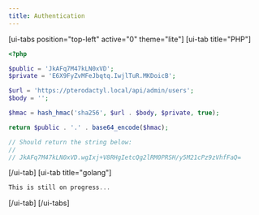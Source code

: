 ```yaml
---
title: Authentication
---
```


[ui-tabs position="top-left" active="0" theme="lite"]
[ui-tab title="PHP"]
```php
<?php

$public = 'JkAFq7M47kLN0xVD';
$private = 'E6X9FyZvMFeJbqtq.IwjlTuR.MKDoicB';

$url = 'https://pterodactyl.local/api/admin/users';
$body = '';

$hmac = hash_hmac('sha256', $url . $body, $private, true);

return $public . '.' . base64_encode($hmac);

// Should return the string below:
//
// JkAFq7M47kLN0xVD.wgIxj+V8RHgIetcQg2lRM0PRSH/y5M21cPz9zVhfFaQ=
```

[/ui-tab]
[ui-tab title="golang"]
```go
This is still on progress...
```

[/ui-tab]
[/ui-tabs]